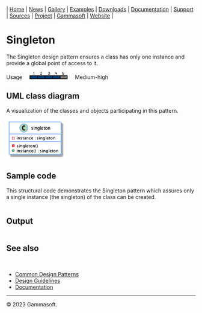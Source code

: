 | [Home](home.md) | [News](news.md) | [Gallery](gallery.md) | [Examples](examples.md) | [Downloads](downloads.md) | [Documentation](documentation.md) | [Support](support.md) | [Sources](https://github.com/gammasoft71/xtd) | [Project](https://sourceforge.net/projects/xtdpro/) | [Gammasoft](gammasoft.md) | [Website](https://gammasoft71.wixsite.com/xtdpro) |

# Singleton

The Singleton design pattern ensures a class has only one instance and provide a global point of access to it.

Usage     ![Usage](pictures/usage4.png)     Medium-high

## UML class diagram

A visualization of the classes and objects participating in this pattern.

![diagram](pictures/diagrams/uml/design_patterns/singleton.png)

## Sample code

This structural code demonstrates the Singleton pattern which assures only a single instance (the singleton) of the class can be created.


```c++

```

## Output

```

```

## See also
​
* [Common Design Patterns](common_design_patterns.md)
* [Design Guidelines](design_guidelines.md)
* [Documentation](documentation.md)

______________________________________________________________________________________________

© 2023 Gammasoft.
